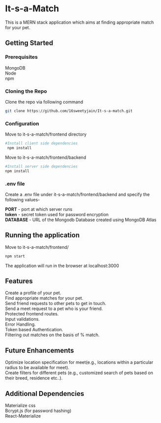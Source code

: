 # It-s-a-Match

This is a MERN stack application which aims at finding appropriate match for your pet.

## Getting Started

### Prerequisites

MongoDB  
Node  
npm

### Cloning the Repo

Clone the repo via following command

```bash
git clone https://github.com/16sweetyjain/It-s-a-match.git
```

### Configuration

Move to it-s-a-match/frontend directory

```bash
#Install client side dependencies
 npm install
```

Move to it-s-a-match/frontend/backend

```bash
#Install server side dependencies
npm install
```

### .env file

Create a .env file under it-s-a-match/frontend/backend and specify the following values-

<strong>PORT</strong> - port at which server runs  
<strong>token</strong> - secret token used for password encryption  
<strong>DATABASE</strong> - URL of the Mongodb Database created using MongoDB Atlas

## Running the application

Move to it-s-a-match/frontend/

```bash
npm start
```

The application will run in the browser at localhost:3000

## Features

Create a profile of your pet.  
Find appropriate matches for your pet.  
Send friend requests to other pets to get in touch.  
Send a meet request to a pet who is your friend.  
Protected frontend routes.  
Input validations.  
Error Handling.  
Token based Authentication.  
Filtering out matches on the basis of % match.

## Future Enhancements

Optimize location specification for meet(e.g., locations within a particular radius to be available for meet).  
Create filters for different pets (e.g., customized search of pets based on their breed, residence etc..).

## Additional Dependencies

Materialize css  
Bcrypt.js (for password hashing)  
React-Materialize
